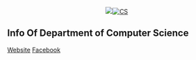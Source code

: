 <p align="center">
  <a href="https://www.science.kmitl.ac.th/department-com/" target="blank"><img src="https://github.com/jumpogpo/KMITL-CS-28" target="blank"><img src="https://scontent.fbkk7-3.fna.fbcdn.net/v/t1.6435-9/75594332_2410150842579942_8524443882698571776_n.jpg?stp=dst-jpg_p843x403&_nc_cat=108&ccb=1-7&_nc_sid=e3f864&_nc_eui2=AeFX_ihp5JHkWmtglQgbzIXxMOdTOg39wu0w51M6Df3C7Y83ePVPnBtbjOY9rPIYK_nUyR0SiEZo54yFUKeXuTCl&_nc_ohc=ORHfv5mvA0kAX-T6QFC&_nc_ht=scontent.fbkk7-3.fna&oh=00_AfDeU2iW-Tdb7dR-1umLIdI2iL42wCFpeepQk1Kh5yGdZw&oe=64E16BFF" alt="CS" /></a>
</p>

## Info Of Department of Computer Science

[Website](https://www.science.kmitl.ac.th/department-com#/about)
[Facebook](https://www.facebook.com/cskmitl/?locale=th_TH)
